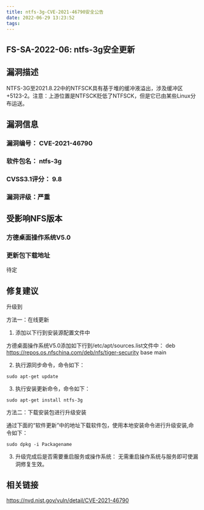 ```yaml
---
title: ntfs-3g-CVE-2021-46790安全公告
date: 2022-06-29 13:23:52
tags:
---
```

## FS-SA-2022-06: ntfs-3g安全更新

## 漏洞描述

NTFS-3G至2021.8.22中的NTFSCK具有基于堆的缓冲液溢出，涉及缓冲区+5123-2。注意：上游位置是NTFSCK贬低了NTFSCK，但是它已由某些Linux分布运送。

## 漏洞信息

###    漏洞编号： CVE-2021-46790

###    软件包名： ntfs-3g

###    CVSS3.1评分： 9.8

###    漏洞评级：严重

## 受影响NFS版本

###    方德桌面操作系统V5.0

### 更新包下载地址

待定

## 修复建议

升级到 

方法一：在线更新

1. 添加以下行到安装源配置文件中

方德桌面操作系统V5.0添加如下行到/etc/apt/sources.list文件中：
deb https://repos.os.nfschina.com/deb/nfs/tiger-security base main

2. 执行源同步命令，命令如下：

```
sudo apt-get update
```

3. 执行安装更新命令，命令如下：

```
sudo apt-get install ntfs-3g
```

方法二：下载安装包进行升级安装

通过下面的“软件更新”中的地址下载软件包，使用本地安装命令进行升级安装,命令如下：

```
sudo dpkg -i Packagename
```

3. 升级完成后是否需要重启服务或操作系统：
   无需重启操作系统与服务即可使漏洞修复生效。

## 相关链接

https://nvd.nist.gov/vuln/detail/CVE-2021-46790
